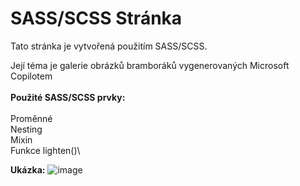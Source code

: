 # SASS/SCSS Stránka

Tato stránka je vytvořená použitím SASS/SCSS.

Její téma je galerie obrázků bramboráků vygenerovaných Microsoft Copilotem
\
\
**Použité SASS/SCSS prvky:**\
\
Proměnné\
Nesting\
Mixin\
Funkce lighten()\

**Ukázka:**
![image](https://github.com/trueno86239/Sass-Site/assets/113853471/2642f952-75bb-4399-864a-8e4a604bd71e)
